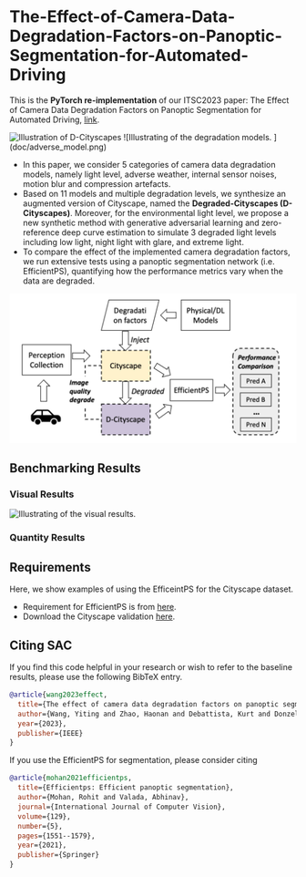 # The-Effect-of-Camera-Data-Degradation-Factors-on-Panoptic-Segmentation-for-Automated-Driving
This is the **PyTorch re-implementation** of our ITSC2023 paper: 
The Effect of Camera Data Degradation Factors on Panoptic Segmentation for Automated Driving, [link]([https://wrap.warwick.ac.uk/177340/1/WRAP-effect-camera-data-degradation-factors-panoptic-segmentation-automated-driving-2023.pdf](https://ieeexplore.ieee.org/abstract/document/10421803)). 

<img src="doc/D-Cityscapes.png" alt="Illustration of D-Cityscapes" width="700"/>
![Illustrating of the degradation models. ](doc/adverse_model.png)

- In this paper, we consider 5 categories of camera data degradation models, namely light level, adverse weather, internal sensor noises, motion blur and compression artefacts. 
- Based on 11 models and multiple degradation levels, we synthesize an augmented version of Cityscape, named the **Degraded-Cityscapes (D-Cityscapes)**. Moreover, for the environmental light level, we propose a new synthetic method with generative adversarial learning and zero-reference deep curve estimation to simulate 3 degraded light levels including low light, night light with glare, and extreme light.
- To compare the effect of the implemented camera degradation factors, we run extensive tests using a panoptic segmentation network (i.e. EfficientPS), quantifying how the performance metrics vary when the data are degraded.

![Illustrating of the degradation data generation framework. ](doc/framework.png)

## Benchmarking Results
### Visual Results
![Illustrating of the visual results. ](doc/results.png)
### Quantity Results

## Requirements
Here, we show examples of using the EfficeintPS for the Cityscape dataset. 
- Requirement for EfficientPS is from [here](https://github.com/DeepSceneSeg/EfficientPS#system-requirements).
- Download the Cityscape validation [here]([https://mega.nz/folder/tS8QSaxL#5yhdfe9ogpKk18dRwX7WCw](https://www.cityscapes-dataset.com/downloads/)https://www.cityscapes-dataset.com/downloads/).


## Citing SAC
If you find this code helpful in your research or wish to refer to the baseline results, please use the following BibTeX entry.

```BibTeX
@article{wang2023effect,
  title={The effect of camera data degradation factors on panoptic segmentation for automated driving},
  author={Wang, Yiting and Zhao, Haonan and Debattista, Kurt and Donzella, Valentina},
  year={2023},
  publisher={IEEE}
}

```

If you use the EfficientPS for segmentation, please consider citing
```BibTeX
@article{mohan2021efficientps,
  title={Efficientps: Efficient panoptic segmentation},
  author={Mohan, Rohit and Valada, Abhinav},
  journal={International Journal of Computer Vision},
  volume={129},
  number={5},
  pages={1551--1579},
  year={2021},
  publisher={Springer}
}

```
